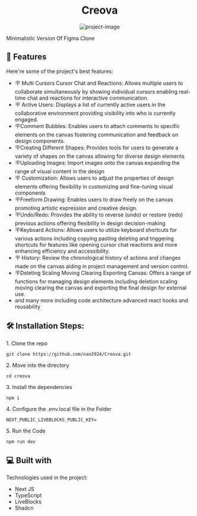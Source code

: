 <h1 align="center" id="title">Creova</h1>

<p align="center"><img src="https://socialify.git.ci/nav2924/Creova/image?language=1&amp;owner=1&amp;name=1&amp;stargazers=1&amp;theme=Light" alt="project-image"></p>

<p id="description">Minimalistic Version Of Figma Clone</p>

  
  
<h2>🧐 Features</h2>

Here're some of the project's best features:

*   🪧 Multi Cursors Cursor Chat and Reactions: Allows multiple users to collaborate simultaneously by showing individual cursors enabling real-time chat and reactions for interactive communication.
*   🪧 Active Users: Displays a list of currently active users in the collaborative environment providing visibility into who is currently engaged.
*   🪧Comment Bubbles: Enables users to attach comments to specific elements on the canvas fostering communication and feedback on design components.
*   🪧Creating Different Shapes: Provides tools for users to generate a variety of shapes on the canvas allowing for diverse design elements
*   🪧Uploading Images: Import images onto the canvas expanding the range of visual content in the design
*   🪧 Customization: Allows users to adjust the properties of design elements offering flexibility in customizing and fine-tuning visual components
*   🪧Freeform Drawing: Enables users to draw freely on the canvas promoting artistic expression and creative design.
*   🪧Undo/Redo: Provides the ability to reverse (undo) or restore (redo) previous actions offering flexibility in design decision-making
*   🪧Keyboard Actions: Allows users to utilize keyboard shortcuts for various actions including copying pasting deleting and triggering shortcuts for features like opening cursor chat reactions and more enhancing efficiency and accessibility.
*   🪧 History: Review the chronological history of actions and changes made on the canvas aiding in project management and version control.
*   🪧Deleting Scaling Moving Clearing Exporting Canvas: Offers a range of functions for managing design elements including deletion scaling moving clearing the canvas and exporting the final design for external use.
*   and many more including code architecture advanced react hooks and reusability

<h2>🛠️ Installation Steps:</h2>

<p>1. Clone the repo</p>

```
git clone https://github.com/nav2924/Creova.git
```

<p>2. Move into the directory</p>

```
cd creova
```

<p>3. Install the dependencies</p>

```
npm i
```

<p>4. Configure the .env.local file in the Folder</p>

```
NEXT_PUBLIC_LIVEBLOCKS_PUBLIC_KEY=
```

<p>5. Run the Code</p>

```
npm run dev
```

  
  
<h2>💻 Built with</h2>

Technologies used in the project:

*   Next JS
*   TypeScript
*   LiveBlocks
*   Shadcn
